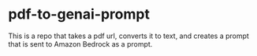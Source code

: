 # pdf-to-genai-prompt
This is a repo that takes a pdf url, converts it to text, and creates a prompt that is sent to Amazon Bedrock as a prompt. 

